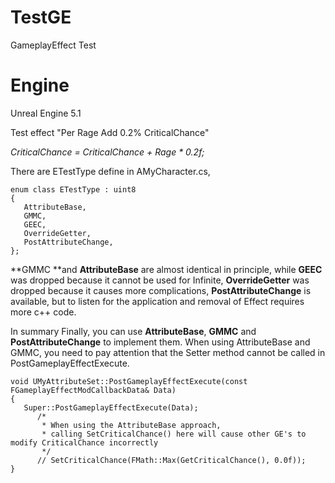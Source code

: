 # TestGE

GameplayEffect Test

# Engine

Unreal Engine 5.1





Test effect "Per Rage Add 0.2% CriticalChance"  

_CriticalChance = CriticalChance + Rage * 0.2f;_

There are ETestType define in AMyCharacter.cs, 

```
enum class ETestType : uint8
{
   AttributeBase,
   GMMC,
   GEEC,
   OverrideGetter,
   PostAttributeChange,
};
```

**GMMC **and **AttributeBase** are almost identical in principle, while **GEEC** was dropped because it cannot be used for Infinite, **OverrideGetter** was dropped because it causes more complications, **PostAttributeChange** is available, but to listen for the application and removal of Effect requires more c++ code.

In summary Finally, you can use **AttributeBase**, **GMMC** and **PostAttributeChange** to implement them. When using AttributeBase and GMMC, you need to pay attention that the Setter method cannot be called in PostGameplayEffectExecute.

```
void UMyAttributeSet::PostGameplayEffectExecute(const FGameplayEffectModCallbackData& Data)
{
   Super::PostGameplayEffectExecute(Data);
      /*
       * When using the AttributeBase approach,
       * calling SetCriticalChance() here will cause other GE's to modify CriticalChance incorrectly
       */
      // SetCriticalChance(FMath::Max(GetCriticalChance(), 0.0f));
}
```
